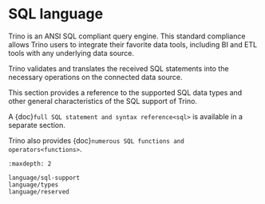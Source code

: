 # SQL language

Trino is an ANSI SQL compliant query engine. This standard compliance allows
Trino users to integrate their favorite data tools, including BI and ETL tools
with any underlying data source.

Trino validates and translates the received SQL statements into the necessary
operations on the connected data source.

This section provides a reference to the supported SQL data types and other
general characteristics of the SQL support of Trino.

A {doc}`full SQL statement and syntax reference<sql>` is
available in a separate section.

Trino also provides {doc}`numerous SQL functions and operators<functions>`.

```{toctree}
:maxdepth: 2

language/sql-support
language/types
language/reserved
```
